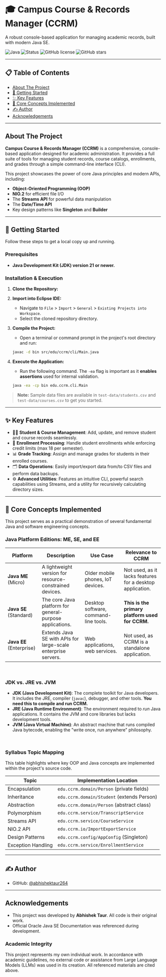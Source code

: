 # 🎓 Campus Course & Records Manager (CCRM)

A robust console-based application for managing academic records, built with modern Java SE.

![Java](https://img.shields.io/badge/Java-21-blue?logo=openjdk)
![Status](https://img.shields.io/badge/Status-Completed-green)
![GitHub license](https://img.shields.io/badge/License-MIT-blue.svg)
![GitHub stars](https://img.shields.io/github/stars/VISHESHJAIN2006/VITyarthi-Java-Project?style=social)

---

## 📋 Table of Contents

- [About The Project](#about-the-project)
- [🚀 Getting Started](#getting-started)
- [✨ Key Features](#key-features)
- [🧠 Core Concepts Implemented](#core-concepts-implemented)
- [✍️ Author](#author)
- [Acknowledgements](#acknowledgements)

---

## About The Project

**Campus Course & Records Manager (CCRM)** is a comprehensive, console-based application designed for academic administration. It provides a full suite of tools for managing student records, course catalogs, enrollments, and grades through a simple command-line interface (CLI).

This project showcases the power of core Java principles and modern APIs, including:
* **Object-Oriented Programming (OOP)**
* **NIO.2** for efficient file I/O
* The **Streams API** for powerful data manipulation
* The **Date/Time API**
* Key design patterns like **Singleton** and **Builder**



---

## 🚀 Getting Started

Follow these steps to get a local copy up and running.

### Prerequisites

* **Java Development Kit (JDK) version 21 or newer.**

### Installation & Execution

1.  **Clone the Repository:**
    

2.  **Import into Eclipse IDE:**
    * Navigate to `File` > `Import` > `General` > `Existing Projects into Workspace`.
    * Select the cloned repository directory.

3.  **Compile the Project:**
    * Open a terminal or command prompt in the project's root directory and run:
    ```bash
    javac -d bin src/edu/ccrm/cli/Main.java
    ```

4.  **Execute the Application:**
    * Run the following command. The `-ea` flag is important as it **enables assertions** used for internal validation.
    ```bash
    java -ea -cp bin edu.ccrm.cli.Main
    ```

> **Note:** Sample data files are available in `test-data/students.csv` and `test-data/courses.csv` to get you started.

---

## ✨ Key Features

* 🧑‍🎓 **Student & Course Management**: Add, update, and remove student and course records seamlessly.
* 📝 **Enrollment Processing**: Handle student enrollments while enforcing credit limits (max 18 per semester).
* 📊 **Grade Tracking**: Assign and manage grades for students in their enrolled courses.
* 🗂️ **Data Operations**: Easily import/export data from/to CSV files and perform data backups.
* ⚙️ **Advanced Utilities**: Features an intuitive CLI, powerful search capabilities using Streams, and a utility for recursively calculating directory sizes.

---

## 🧠 Core Concepts Implemented

This project serves as a practical demonstration of several fundamental Java and software engineering concepts.

### Java Platform Editions: ME, SE, and EE

| Platform               | Description                                                        | Use Case                               | Relevance to CCRM                                        |
| ---------------------- | ------------------------------------------------------------------ | -------------------------------------- | -------------------------------------------------------- |
| **Java ME** (Micro)    | A lightweight version for resource-constrained devices.            | Older mobile phones, IoT devices.      | Not used, as it lacks features for a desktop application. |
| **Java SE** (Standard) | The core Java platform for general-purpose applications.           | Desktop software, command-line tools.  | **This is the primary platform used for CCRM.** |
| **Java EE** (Enterprise) | Extends Java SE with APIs for large-scale enterprise servers.      | Web applications, web services.        | Not used, as CCRM is a standalone application.           |

<br/>

### JDK vs. JRE vs. JVM

* **JDK (Java Development Kit)**: The complete toolkit for Java developers. It includes the JRE, compiler (`javac`), debugger, and other tools. **You need this to compile and run CCRM.**
* **JRE (Java Runtime Environment)**: The environment required to *run* Java applications. It contains the JVM and core libraries but lacks development tools.
* **JVM (Java Virtual Machine)**: An abstract machine that runs compiled Java bytecode, enabling the "write once, run anywhere" philosophy.

<br/>

### Syllabus Topic Mapping

This table highlights where key OOP and Java concepts are implemented within the project's source code.

| Topic              | Implementation Location                |
| ------------------ | -------------------------------------- |
| Encapsulation      | `edu.ccrm.domain/Person` (private fields) |
| Inheritance        | `edu.ccrm.domain/Student` (extends Person) |
| Abstraction        | `edu.ccrm.domain/Person` (abstract class) |
| Polymorphism       | `edu.ccrm.service/TranscriptService`   |
| Streams API        | `edu.ccrm.service/CourseService`       |
| NIO.2 API          | `edu.ccrm.io/ImportExportService`      |
| Design Patterns    | `edu.ccrm.config/AppConfig` (Singleton) |
| Exception Handling | `edu.ccrm.service/EnrollmentService`   |

---

## ✍️ Author

* GitHub: [@abhishektaur264]([https://github.com/abhishektaur264/vit-project.git)
---

## Acknowledgements

* This project was developed by **Abhishek Taur**. All code is their original work.
* Official Oracle Java SE Documentation was referenced during development.

### Academic Integrity
This project represents my own individual work. In accordance with academic guidelines, no external code or assistance from Large Language Models (LLMs) was used in its creation. All referenced materials are cited above.


